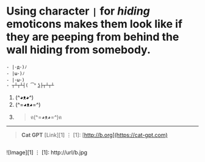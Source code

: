 # Using character `|` for _hiding_ emoticons makes them look like if they are peeping from behind the wall hiding from somebody.
```
- |･д･)ﾉ
- |ω･)ﾉ
- |･ω･)
- ┬┴┬┴┤( ͡° ͜ʖ├┬┴┬┴
```
1. (^◕ᴥ◕^)
2. (^=◕ᴥ◕=^)
3. >ฅ(^=◕ᴥ◕=^)ฅ

---
> **Cat GPT**
[Link][1]
⋮
[1]: [http://b.org](https://cat-gpt.com)

## 
![Image][1]
⋮
[1]: http://url/b.jpg
